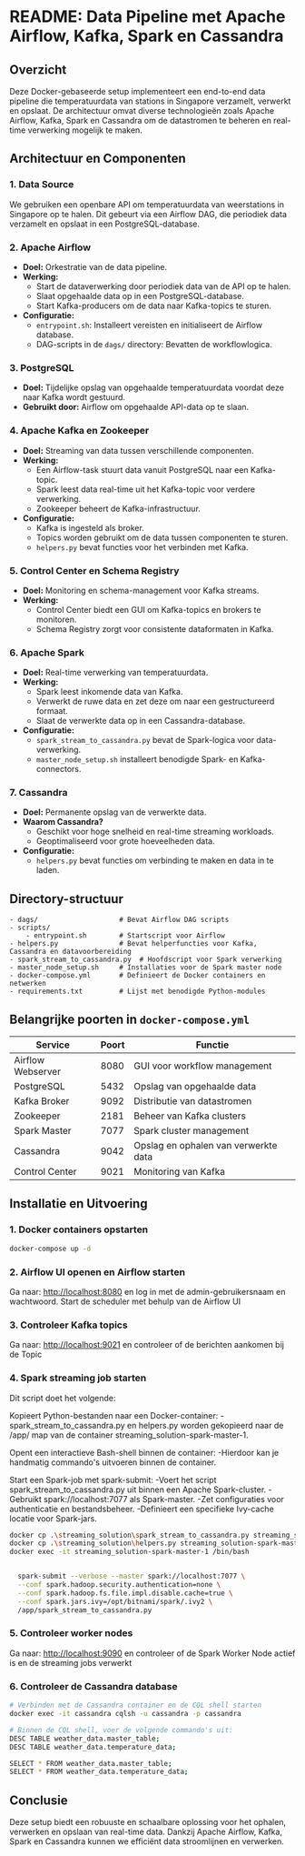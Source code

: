 # README: Data Pipeline met Apache Airflow, Kafka, Spark en Cassandra

## Overzicht
Deze Docker-gebaseerde setup implementeert een end-to-end data pipeline die temperatuurdata van stations in Singapore verzamelt, verwerkt en opslaat. De architectuur omvat diverse technologieën zoals Apache Airflow, Kafka, Spark en Cassandra om de datastromen te beheren en real-time verwerking mogelijk te maken.

## Architectuur en Componenten

### 1. **Data Source**
We gebruiken een openbare API om temperatuurdata van weerstations in Singapore op te halen. Dit gebeurt via een Airflow DAG, die periodiek data verzamelt en opslaat in een PostgreSQL-database.

### 2. **Apache Airflow**
- **Doel:** Orkestratie van de data pipeline.
- **Werking:**
  - Start de dataverwerking door periodiek data van de API op te halen.
  - Slaat opgehaalde data op in een PostgreSQL-database.
  - Start Kafka-producers om de data naar Kafka-topics te sturen.
- **Configuratie:**
  - `entrypoint.sh`: Installeert vereisten en initialiseert de Airflow database.
  - DAG-scripts in de `dags/` directory: Bevatten de workflowlogica.

### 3. **PostgreSQL**
- **Doel:** Tijdelijke opslag van opgehaalde temperatuurdata voordat deze naar Kafka wordt gestuurd.
- **Gebruikt door:** Airflow om opgehaalde API-data op te slaan.

### 4. **Apache Kafka en Zookeeper**
- **Doel:** Streaming van data tussen verschillende componenten.
- **Werking:**
  - Een Airflow-task stuurt data vanuit PostgreSQL naar een Kafka-topic.
  - Spark leest data real-time uit het Kafka-topic voor verdere verwerking.
  - Zookeeper beheert de Kafka-infrastructuur.
- **Configuratie:**
  - Kafka is ingesteld als broker.
  - Topics worden gebruikt om de data tussen componenten te sturen.
  - `helpers.py` bevat functies voor het verbinden met Kafka.

### 5. **Control Center en Schema Registry**
- **Doel:** Monitoring en schema-management voor Kafka streams.
- **Werking:**
  - Control Center biedt een GUI om Kafka-topics en brokers te monitoren.
  - Schema Registry zorgt voor consistente dataformaten in Kafka.

### 6. **Apache Spark**
- **Doel:** Real-time verwerking van temperatuurdata.
- **Werking:**
  - Spark leest inkomende data van Kafka.
  - Verwerkt de ruwe data en zet deze om naar een gestructureerd formaat.
  - Slaat de verwerkte data op in een Cassandra-database.
- **Configuratie:**
  - `spark_stream_to_cassandra.py` bevat de Spark-logica voor data-verwerking.
  - `master_node_setup.sh` installeert benodigde Spark- en Kafka-connectors.

### 7. **Cassandra**
- **Doel:** Permanente opslag van de verwerkte data.
- **Waarom Cassandra?**
  - Geschikt voor hoge snelheid en real-time streaming workloads.
  - Geoptimaliseerd voor grote hoeveelheden data.
- **Configuratie:**
  - `helpers.py` bevat functies om verbinding te maken en data in te laden.

## Directory-structuur
```
- dags/                    # Bevat Airflow DAG scripts
- scripts/
    - entrypoint.sh        # Startscript voor Airflow
- helpers.py               # Bevat helperfuncties voor Kafka, Cassandra en datavoorbereiding
- spark_stream_to_cassandra.py  # Hoofdscript voor Spark verwerking
- master_node_setup.sh     # Installaties voor de Spark master node
- docker-compose.yml       # Definieert de Docker containers en netwerken
- requirements.txt         # Lijst met benodigde Python-modules
```

## Belangrijke poorten in `docker-compose.yml`
| Service | Poort | Functie |
|---------|------|---------|
| Airflow Webserver | 8080 | GUI voor workflow management |
| PostgreSQL | 5432 | Opslag van opgehaalde data |
| Kafka Broker | 9092 | Distributie van datastromen |
| Zookeeper | 2181 | Beheer van Kafka clusters |
| Spark Master | 7077 | Spark cluster management |
| Cassandra | 9042 | Opslag en ophalen van verwerkte data |
| Control Center | 9021 | Monitoring van Kafka |

## Installatie en Uitvoering
### 1. **Docker containers opstarten**
```sh
docker-compose up -d
```
### 2. **Airflow UI openen en Airflow starten**
Ga naar: [http://localhost:8080](http://localhost:8080) en log in met de admin-gebruikersnaam en wachtwoord.
Start de scheduler met behulp van de Airflow UI

### 3. **Controleer Kafka topics**
Ga naar: [http://localhost:9021](http://localhost:9021) en controleer of de berichten aankomen bij de Topic

### 4. **Spark streaming job starten**
Dit script doet het volgende:

Kopieert Python-bestanden naar een Docker-container:
-spark_stream_to_cassandra.py en helpers.py worden gekopieerd naar de /app/ map van de container streaming_solution-spark-master-1.

Opent een interactieve Bash-shell binnen de container:
-Hierdoor kan je handmatig commando's uitvoeren binnen de container.

Start een Spark-job met spark-submit:
-Voert het script spark_stream_to_cassandra.py uit binnen een Apache Spark-cluster.
-Gebruikt spark://localhost:7077 als Spark-master.
-Zet configuraties voor authenticatie en bestandsbeheer.
-Definieert een specifieke Ivy-cache locatie voor Spark-jars.

```sh
docker cp .\streaming_solution\spark_stream_to_cassandra.py streaming_solution-spark-master-1:/app/ && \
docker cp .\streaming_solution\helpers.py streaming_solution-spark-master-1:/app/ && \
docker exec -it streaming_solution-spark-master-1 /bin/bash 


  spark-submit --verbose --master spark://localhost:7077 \
  --conf spark.hadoop.security.authentication=none \
  --conf spark.hadoop.fs.file.impl.disable.cache=true \
  --conf spark.jars.ivy=/opt/bitnami/spark/.ivy2 \
  /app/spark_stream_to_cassandra.py

```

### 5. **Controleer worker nodes**
Ga naar: [http://localhost:9090](http://localhost:9090) en controleer of de Spark Worker Node actief is en de streaming jobs verwerkt

### 6. **Controleer de Cassandra database**
```sh
# Verbinden met de Cassandra container en de CQL shell starten
docker exec -it cassandra cqlsh -u cassandra -p cassandra

# Binnen de CQL shell, voer de volgende commando's uit:
DESC TABLE weather_data.master_table;
DESC TABLE weather_data.temperature_data;

SELECT * FROM weather_data.master_table;
SELECT * FROM weather_data.temperature_data;

```
## Conclusie
Deze setup biedt een robuuste en schaalbare oplossing voor het ophalen, verwerken en opslaan van real-time data. Dankzij Apache Airflow, Kafka, Spark en Cassandra kunnen we efficiënt data stroomlijnen en verwerken.

